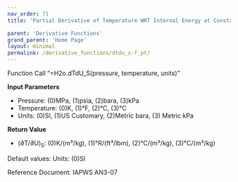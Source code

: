 ```yaml
---
nav_order: 71
title: 'Partial Derivative of Temperature WRT Internal Energy at Constant Entropy f(P, T)'

parent: 'Derivative Functions'
grand_parent: 'Home Page'
layout: minimal
permalink: /derivative_functions/dtdu_s-f_pt/
---
```


Function Call “=H2o.dTdU\_S(pressure, temperature, units)”

**Input Parameters**

- Pressure: (0)MPa, (1)psia, (2)bara, (3)kPa
- Temperature: (0)K, (1)°F, (2)°C, (3)°C
- Units: (0)SI, (1)US Customary, (2)Metric bara, (3) Metric kPa

**Return Value**

- (∂T/∂U)<sub>S</sub>: (0)K/(m³/kg), (1)°R/(ft³/lbm), (2)°C/(m³/kg), (3)°C/(m³/kg)

Default values: Units: (0)SI

Reference Document: IAPWS AN3-07